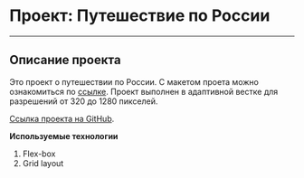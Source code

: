 # Проект: Путешествие по России
------
## Описание проекта

Это проект о путешествии по России. С макетом проета можно ознакомиться по [ссылке](https://www.figma.com/file/5S2WSbEFL6awjVWJ0NWL8Q/Sprint-3_-Russia-_-desktop-mobile?node-id=28503%3A0).
Проект выполнен в адаптивной вестке для разрешений от 320 до 1280 пикселей.

[Ссылка проекта на GitHub](https://ev-kos.github.io/russian-travel/index.html).

**Используемые технологии**

1. Flex-box
2. Grid layout
